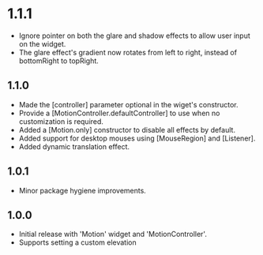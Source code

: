 # 1.1.1

* Ignore pointer on both the glare and shadow effects to allow user input on the widget.
* The glare effect's gradient now rotates from left to right, instead of bottomRight to topRight.

## 1.1.0

* Made the [controller] parameter optional in the wiget's constructor.
* Provide a [MotionController.defaultController] to use when no customization is required.
* Added a [Motion.only] constructor to disable all effects by default.
* Added support for desktop mouses using [MouseRegion] and [Listener].
* Added dynamic translation effect.

## 1.0.1

* Minor package hygiene improvements.
## 1.0.0

* Initial release with 'Motion' widget and 'MotionController'.
* Supports setting a custom elevation
